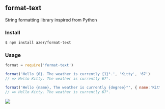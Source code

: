 ## format-text

String formatting library inspired from Python

### Install

```bash
$ npm install azer/format-text
```

### Usage

```js
format = require('format-text')

format('Hello {0}. The weather is currently {1}°.', 'Kitty', '67')
// => Hello Kitty. The weather is currently 67°.

format('Hello {name}, The weather is currently {degree}°', { name:'Kitty', degree: 67 })
// => Hello Kitty. The weather is currently 67°.
```

![](https://dl.dropbox.com/s/9q2p5mrqnajys22/npmel.jpg?token_hash=AAHqttN9DiGl63ma8KRw-G0cdalaiMzrvrOPGnOfDslDjw)
